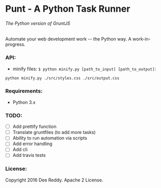 # Punt - A Python Task Runner
###### The Python version of GruntJS

Automate your web development work -- the Python way. A work-in-progress.

### API:
- minify files:
`$ python minify.py [path_to_input] [path_to_output]`:
```Bash
python minify.py ./src/styles.css ./src/output.css 
```

### Requirements:
- Python 3.x

### TODO:
+ [ ] Add prettify function 
+ [ ] Translate gruntfiles (to add more tasks)
+ [ ] Ability to run automation via scripts
+ [ ] Add error handling
+ [ ] Add cli
+ [ ] Add travis tests

### License:
Copyright 2016 Dee Reddy. Apache 2 License.
